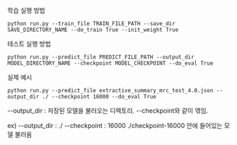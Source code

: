 


학습 실행 방법

    python run.py --train_file TRAIN_FILE_PATH --save_dir SAVE_DIRECTORY_NAME --do_train True --init_weight True

테스트 실행 방법

    python run.py --predict_file PREDICT_FILE_PATH --output_dir MODEL_DIRECTORY_NAME --checkpoint MODEL_CHECKPOINT --do_eval True

실제 예시

    python run.py --predict_file extractive_summary_mrc_test_4.0.json --output_dir ./ --checkpoint 16000 --do_eval True
    
--output_dir : 저장된 모델을 불러오는 디렉토리. --checkpoint와 같이 엮임.

ex)
--output_dir : ./ 
--checkpoint : 16000
./checkpoint-16000 안에 들어있는 모델 불러옴


